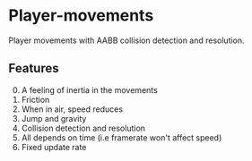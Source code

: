 # Player-movements
Player movements with AABB collision detection and resolution.

## Features
0. A feeling of inertia in the movements
1. Friction
2. When in air, speed reduces
3. Jump and gravity
7. Collision detection and resolution
5. All depends on time (i.e framerate won't affect speed)
6. Fixed update rate
